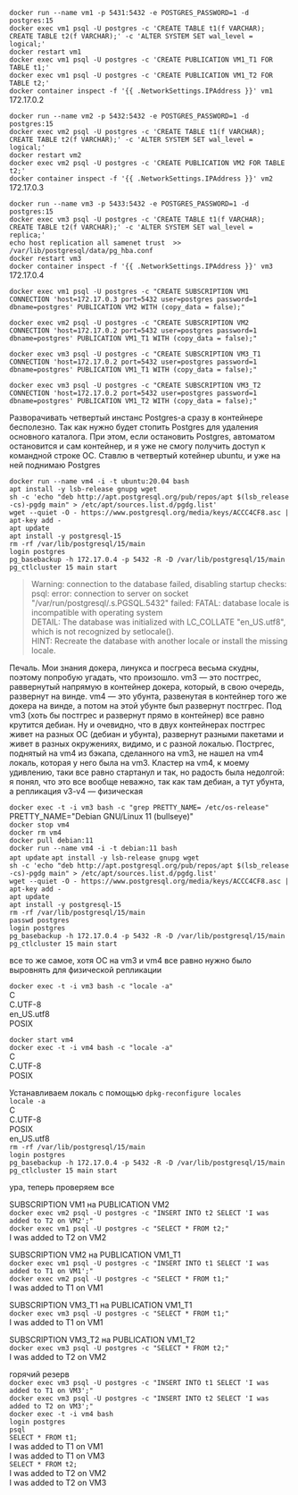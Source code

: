 `docker run --name vm1 -p 5431:5432 -e POSTGRES_PASSWORD=1 -d postgres:15`  
`docker exec vm1 psql -U postgres -c 'CREATE TABLE t1(f VARCHAR); CREATE TABLE t2(f VARCHAR);' -c 'ALTER SYSTEM SET wal_level = logical;'`  
`docker restart vm1`  
`docker exec vm1 psql -U postgres -c 'CREATE PUBLICATION VM1_T1 FOR TABLE t1;'`  
`docker exec vm1 psql -U postgres -c 'CREATE PUBLICATION VM1_T2 FOR TABLE t2;'`  
`docker container inspect -f '{{ .NetworkSettings.IPAddress }}' vm1`  
172.17.0.2   

`docker run --name vm2 -p 5432:5432 -e POSTGRES_PASSWORD=1 -d postgres:15`  
`docker exec vm2 psql -U postgres -c 'CREATE TABLE t1(f VARCHAR); CREATE TABLE t2(f VARCHAR);' -c 'ALTER SYSTEM SET wal_level = logical;'`  
`docker restart vm2`  
`docker exec vm2 psql -U postgres -c 'CREATE PUBLICATION VM2 FOR TABLE t2;'`    
`docker container inspect -f '{{ .NetworkSettings.IPAddress }}' vm2`     
172.17.0.3  

`docker run --name vm3 -p 5433:5432 -e POSTGRES_PASSWORD=1 -d postgres:15`  
`docker exec vm3 psql -U postgres -c 'CREATE TABLE t1(f VARCHAR); CREATE TABLE t2(f VARCHAR);' -c 'ALTER SYSTEM SET wal_level = replica;'`  
`echo host replication all samenet trust  >> /var/lib/postgresql/data/pg_hba.conf`  
`docker restart vm3`   
`docker container inspect -f '{{ .NetworkSettings.IPAddress }}' vm3`     
172.17.0.4  

`docker exec vm1 psql -U postgres -c "CREATE SUBSCRIPTION VM1 CONNECTION 'host=172.17.0.3 port=5432 user=postgres password=1 dbname=postgres' PUBLICATION VM2 WITH (copy_data = false);"`  

`docker exec vm2 psql -U postgres -c "CREATE SUBSCRIPTION VM2 CONNECTION 'host=172.17.0.2 port=5432 user=postgres password=1 dbname=postgres' PUBLICATION VM1_T1 WITH (copy_data = false);"`  

`docker exec vm3 psql -U postgres -c "CREATE SUBSCRIPTION VM3_T1 CONNECTION 'host=172.17.0.2 port=5432 user=postgres password=1 dbname=postgres' PUBLICATION VM1_T1 WITH (copy_data = false);"`

`docker exec vm3 psql -U postgres -c "CREATE SUBSCRIPTION VM3_T2 CONNECTION 'host=172.17.0.2 port=5432 user=postgres password=1 dbname=postgres' PUBLICATION VM1_T2 WITH (copy_data = false);"`  

Разворачивать четвертый инстанс Postgres-а сразу в контейнере бесполезно. Так как нужно будет стопить Postgres для удаления основного каталога. При этом, если остановить Postgres, автоматом остановится и сам контейнер, и я уже не смогу получить доступ к командной строке ОС. Ставлю в четвертый котейнер ubuntu, и уже на ней поднимаю Postgres  

`docker run --name vm4 -i -t ubuntu:20.04 bash`  
`apt install -y lsb-release gnupg wget`  
`sh -c 'echo "deb http://apt.postgresql.org/pub/repos/apt $(lsb_release -cs)-pgdg main" > /etc/apt/sources.list.d/pgdg.list'`  
`wget --quiet -O - https://www.postgresql.org/media/keys/ACCC4CF8.asc | apt-key add -`  
`apt update`  
`apt install -y postgresql-15`  
`rm -rf /var/lib/postgresql/15/main`  
`login postgres`  
`pg_basebackup -h 172.17.0.4 -p 5432 -R -D /var/lib/postgresql/15/main`  
`pg_ctlcluster 15 main start`  

>Warning: connection to the database failed, disabling startup checks:  
psql: error: connection to server on socket "/var/run/postgresql/.s.PGSQL.5432" failed: FATAL:  database locale is incompatible with operating system  
DETAIL:  The database was initialized with LC_COLLATE "en_US.utf8",  which is not recognized by setlocale().  
HINT:  Recreate the database with another locale or install the missing locale.  

Печаль. Мои знания докера, линукса и посгреса весьма скудны, поэтому попробую угадать, что произошло. vm3 — это постгрес, раввернутый напрямую в контейнер докера, который, в свою очередь, развернут на винде. vm4 — это убунта, развенутая в контейнер того же докера на винде, а потом на этой убунте был развернут постгрес. Под vm3 (хоть бы постгрес и развернут прямо в контейнер) все равно крутится дебиан. Ну и очевидно, что в двух контейнерах постгрес живет на разных ОС (дебиан и убунта), развернут разными пакетами и живет в разных окружениях, видимо, и с разной локалью. Постргес, поднятый на vm4 из бэкапа, сделанного на vm3, не нашел на vm4 локаль, которая у него была на vm3. Кластер на vm4, к моему удивлению, таки все равно стартанул и так, но радость была недолгой: я понял, что это все вообще неважно, так как там дебиан, а тут убунта, а репликация v3-v4 — физическая  

`docker exec -t -i vm3 bash -c "grep PRETTY_NAME= /etc/os-release"`  
PRETTY_NAME="Debian GNU/Linux 11 (bullseye)"  
`docker stop vm4`  
`docker rm vm4`  
`docker pull debian:11`  
`docker run --name vm4 -i -t debian:11 bash`  
`apt update` 
`apt install -y lsb-release gnupg wget`  
`sh -c 'echo "deb http://apt.postgresql.org/pub/repos/apt $(lsb_release -cs)-pgdg main" > /etc/apt/sources.list.d/pgdg.list'`  
`wget --quiet -O - https://www.postgresql.org/media/keys/ACCC4CF8.asc | apt-key add -`  
`apt update`  
`apt install -y postgresql-15`  
`rm -rf /var/lib/postgresql/15/main`  
`passwd postgres`   
`login postgres`  
`pg_basebackup -h 172.17.0.4 -p 5432 -R -D /var/lib/postgresql/15/main`  
`pg_ctlcluster 15 main start` 

все то же самое, хотя ОС на vm3 и vm4 все равно нужно было выровнять для физической репликации

`docker exec -t -i vm3 bash -c "locale -a"`  
C  
C.UTF-8  
en_US.utf8  
POSIX  

`docker start vm4`  
`docker exec -t -i vm4 bash -c "locale -a"`  
C  
C.UTF-8  
POSIX  

Устанавливаем локаль с помощью `dpkg-reconfigure locales`    
`locale -a`  
C  
C.UTF-8  
POSIX  
en_US.utf8  
`rm -rf /var/lib/postgresql/15/main`  
`login postgres`  
`pg_basebackup -h 172.17.0.4 -p 5432 -R -D /var/lib/postgresql/15/main`  
`pg_ctlcluster 15 main start`

ура, теперь проверяем все 

SUBSCRIPTION VM1 на PUBLICATION VM2  
`docker exec vm2 psql -U postgres -c "INSERT INTO t2 SELECT 'I was added to T2 on VM2';"`    
`docker exec vm1 psql -U postgres -c "SELECT * FROM t2;"`  
I was added to T2 on VM2  

SUBSCRIPTION VM2 на PUBLICATION VM1_T1  
`docker exec vm1 psql -U postgres -c "INSERT INTO t1 SELECT 'I was added to T1 on VM1';"`    
`docker exec vm2 psql -U postgres -c "SELECT * FROM t1;"`  
I was added to T1 on VM1  

SUBSCRIPTION VM3_T1 на PUBLICATION VM1_T1  
`docker exec vm3 psql -U postgres -c "SELECT * FROM t1;"`  
I was added to T1 on VM1  

SUBSCRIPTION VM3_T2 на PUBLICATION VM1_T2  
`docker exec vm3 psql -U postgres -c "SELECT * FROM t2;"`    
I was added to T2 on VM2  

горячий резерв  
`docker exec vm3 psql -U postgres -c "INSERT INTO t1 SELECT 'I was added to T1 on VM3';"`      
`docker exec vm3 psql -U postgres -c "INSERT INTO t2 SELECT 'I was added to T2 on VM3';"`  
`docker exec -t -i vm4 bash`  
`login postgres`  
`psql`  
`SELECT * FROM t1;`  
I was added to T1 on VM1  
I was added to T1 on VM3  
`SELECT * FROM t2;`  
I was added to T2 on VM2  
I was added to T2 on VM3  

